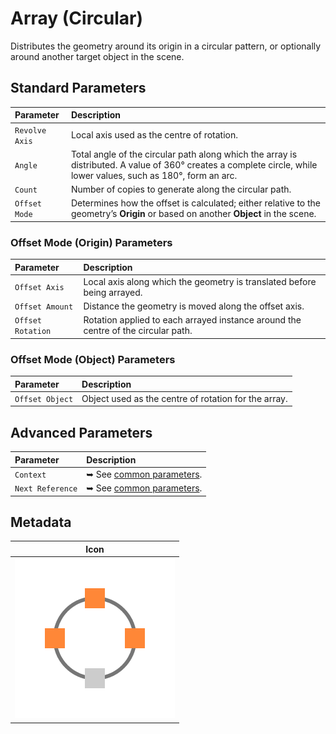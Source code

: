 # Array (Circular)

Distributes the geometry around its origin in a circular pattern, or optionally around another target object in the scene.

## Standard Parameters

| Parameter | Description |
| :--- | :--- |
| `Revolve Axis` | Local axis used as the centre of rotation. |  
| `Angle` | Total angle of the circular path along which the array is distributed. A value of 360° creates a complete circle, while lower values, such as 180°, form an arc. |  
| `Count` | Number of copies to generate along the circular path. |  
| `Offset Mode` | Determines how the offset is calculated; either relative to the geometry’s **Origin** or based on another **Object** in the scene. |  

### Offset Mode (Origin) Parameters

| Parameter | Description |
| :--- | :--- |
| `Offset Axis` | Local axis along which the geometry is translated before being arrayed. |  
| `Offset Amount` | Distance the geometry is moved along the offset axis. |  
| `Offset Rotation` | Rotation applied to each arrayed instance around the centre of the circular path. |  

### Offset Mode (Object) Parameters

| Parameter | Description |
| :--- | :--- |
| `Offset Object` | Object used as the centre of rotation for the array. |

## Advanced Parameters

| Parameter | Description |
| :--- | :--- |
| `Context` | ➥ See [common parameters](/asset-library/common-parameters). |
| `Next Reference` | ➥ See [common parameters](/asset-library/common-parameters). |

## Metadata

| Icon |
| --- |
| ![ND.CircularArray](../../_media/asset-library/ND.CircularArray.png ':size=128') |